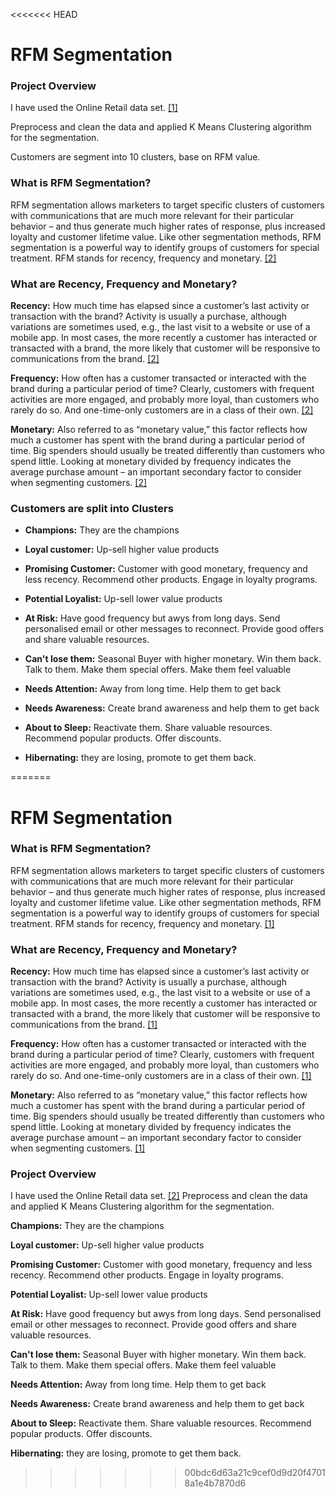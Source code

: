 <<<<<<< HEAD
# RFM Segmentation
### Project Overview

I have used the Online Retail data set. [[1]](https://www.kaggle.com/datasets/tunguz/online-retail) 

Preprocess and clean the data and applied K Means Clustering algorithm for the segmentation. 

Customers are segment into 10 clusters, base on RFM value.


### What is RFM Segmentation?

RFM segmentation allows marketers to target specific clusters of customers with communications that are much more relevant for their particular behavior – and thus generate much higher rates of response, plus increased loyalty and customer lifetime value. Like other segmentation methods, RFM segmentation is a powerful way to identify groups of customers for special treatment. RFM stands for recency, frequency and monetary. [[2]](https://www.optimove.com/resources/learning-center/rfm-segmentation)

### What are Recency, Frequency and Monetary?

**Recency:** How much time has elapsed since a customer’s last activity or transaction with the brand? Activity is usually a purchase, although variations are sometimes used, e.g., the last visit to a website or use of a mobile app. In most cases, the more recently a customer has interacted or transacted with a brand, the more likely that customer will be responsive to communications from the brand. [[2]](https://www.optimove.com/resources/learning-center/rfm-segmentation)

**Frequency:** How often has a customer transacted or interacted with the brand during a particular period of time? Clearly, customers with frequent activities are more engaged, and probably more loyal, than customers who rarely do so. And one-time-only customers are in a class of their own. [[2]](https://www.optimove.com/resources/learning-center/rfm-segmentation)

**Monetary:** Also referred to as “monetary value,” this factor reflects how much a customer has spent with the brand during a particular period of time. Big spenders should usually be treated differently than customers who spend little. Looking at monetary divided by frequency indicates the average purchase amount – an important secondary factor to consider when segmenting customers. [[2]](https://www.optimove.com/resources/learning-center/rfm-segmentation)
  
### Customers are split into Clusters

- **Champions:** They are the champions

- **Loyal customer:** Up-sell higher value products

- **Promising Customer:** Customer with good monetary, frequency and less recency. Recommend other products. Engage in loyalty programs.

- **Potential Loyalist:** Up-sell lower value products

- **At Risk:** Have good frequency but awys from long days. Send personalised email or other messages to reconnect. Provide good offers and share valuable resources.

- **Can't lose them:**  Seasonal Buyer with higher monetary. Win them back. Talk to them. Make them special offers. Make them feel valuable

- **Needs Attention:** Away from long time. Help them to get back

- **Needs Awareness:** Create brand awareness and help them to get back

- **About to Sleep:** Reactivate them. Share valuable resources. Recommend popular products. Offer discounts.

- **Hibernating:** they are losing, promote to get them back.


=======
# RFM Segmentation

### What is RFM Segmentation?

RFM segmentation allows marketers to target specific clusters of customers with communications that are much more relevant for their particular behavior – and thus generate much higher rates of response, plus increased loyalty and customer lifetime value. Like other segmentation methods, RFM segmentation is a powerful way to identify groups of customers for special treatment. RFM stands for recency, frequency and monetary. [[1]](https://www.optimove.com/resources/learning-center/rfm-segmentation)

### What are Recency, Frequency and Monetary?

**Recency:** How much time has elapsed since a customer’s last activity or transaction with the brand? Activity is usually a purchase, although variations are sometimes used, e.g., the last visit to a website or use of a mobile app. In most cases, the more recently a customer has interacted or transacted with a brand, the more likely that customer will be responsive to communications from the brand. [[1]](https://www.optimove.com/resources/learning-center/rfm-segmentation)

**Frequency:** How often has a customer transacted or interacted with the brand during a particular period of time? Clearly, customers with frequent activities are more engaged, and probably more loyal, than customers who rarely do so. And one-time-only customers are in a class of their own. [[1]](https://www.optimove.com/resources/learning-center/rfm-segmentation)

**Monetary:** Also referred to as “monetary value,” this factor reflects how much a customer has spent with the brand during a particular period of time. Big spenders should usually be treated differently than customers who spend little. Looking at monetary divided by frequency indicates the average purchase amount – an important secondary factor to consider when segmenting customers. [[1]](https://www.optimove.com/resources/learning-center/rfm-segmentation)


### Project Overview

I have used the Online Retail data set. [[2]](https://www.kaggle.com/datasets/tunguz/online-retail) Preprocess and clean the data and applied K Means Clustering algorithm for the segmentation.   

**Champions:** They are the champions

**Loyal customer:** Up-sell higher value products

**Promising Customer:** Customer with good monetary, frequency and less recency. Recommend other products. Engage in loyalty programs.

**Potential Loyalist:** Up-sell lower value products

**At Risk:** Have good frequency but awys from long days. Send personalised email or other messages to reconnect. Provide good offers and share valuable resources.

**Can't lose them:**  Seasonal Buyer with higher monetary. Win them back. Talk to them. Make them special offers. Make them feel valuable

**Needs Attention:** Away from long time. Help them to get back

**Needs Awareness:** Create brand awareness and help them to get back

**About to Sleep:** Reactivate them. Share valuable resources. Recommend popular products. Offer discounts.

**Hibernating:** they are losing, promote to get them back.
>>>>>>> 00bdc6d63a21c9cef0d9d20f47018a1e4b7870d6
